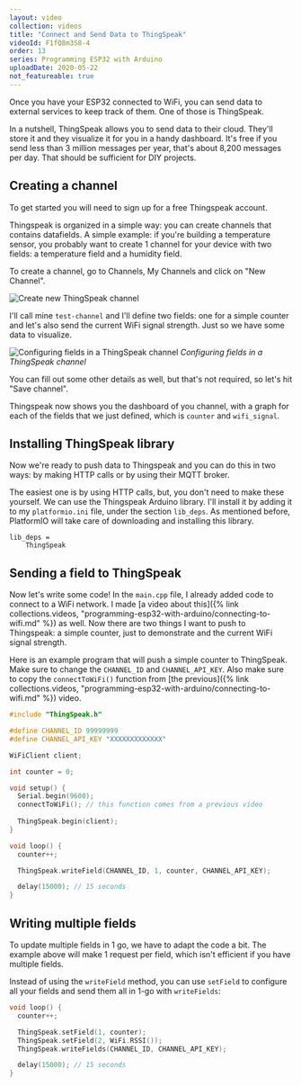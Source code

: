 ```yaml
---
layout: video
collection: videos
title: "Connect and Send Data to ThingSpeak"
videoId: F1fQ8m3S8-4
order: 13
series: Programming ESP32 with Arduino
uploadDate: 2020-05-22
not_featureable: true
---
```


Once you have your ESP32 connected to WiFi, you can send data to external services to keep track of them. One of those is ThingSpeak.

In a nutshell, ThingSpeak allows you to send data to their cloud. They'll store it and they visualize it for you in a handy dashboard. It's free if you send less than 3 million messages per year, that's about 8,200 messages per day. That should be sufficient for DIY projects.

## Creating a channel
To get started you will need to sign up for a free Thingspeak account. 

Thingspeak is organized in a simple way: you can create channels that contains datafields. A simple example: if you're building a temperature sensor, you probably want to create 1 channel for your device with two fields: a temperature field and a humidity field.

To create a channel, go to Channels, My Channels and click on "New Channel".

![Create new ThingSpeak channel]({{page.url}}../images/thingspeak-create-channel.png)

I'll call mine `test-channel` and I'll define two fields: one for a simple counter and let's also send the current WiFi signal strength. Just so we have some data to visualize.

![Configuring fields in a ThingSpeak channel]({{page.url}}../images/thingspeak-channel-fields.png)
*Configuring fields in a ThingSpeak channel*

You can fill out some other details as well, but that's not required, so let's hit "Save channel". 

Thingspeak now shows you the dashboard of you channel, with a graph for each of the fields that we just defined, which is `counter` and `wifi_signal`.

## Installing ThingSpeak library
Now we're ready to push data to Thingspeak and you can do this in two ways: by making HTTP calls or by using their MQTT broker.

The easiest one is by using HTTP calls, but, you don't need to make these yourself. We can use the Thingspeak Arduino library. I'll install it by adding it to my `platformio.ini` file, under the section `lib_deps`. As mentioned before, PlatformIO will take care of downloading and installing this library.

```
lib_deps = 
	ThingSpeak
```

## Sending a field to ThingSpeak
Now let's write some code! In the `main.cpp` file, I already added code to connect to a WiFi network. I made [a video about this]({% link collections.videos, "programming-esp32-with-arduino/connecting-to-wifi.md" %}) as well. Now there are two things I want to push to Thingspeak: a simple counter, just to demonstrate and the current WiFi signal strength.

Here is an example program that will push a simple counter to ThingSpeak. Make sure to change the `CHANNEL_ID` and `CHANNEL_API_KEY`. Also make sure to copy the `connectToWiFi()` function from [the previous]({% link collections.videos, "programming-esp32-with-arduino/connecting-to-wifi.md" %}) video.

```cpp
#include "ThingSpeak.h"

#define CHANNEL_ID 99999999
#define CHANNEL_API_KEY "XXXXXXXXXXXXX"

WiFiClient client;

int counter = 0;

void setup() {
  Serial.begin(9600);
  connectToWiFi(); // this function comes from a previous video
  
  ThingSpeak.begin(client);
}

void loop() {
  counter++;

  ThingSpeak.writeField(CHANNEL_ID, 1, counter, CHANNEL_API_KEY);

  delay(15000); // 15 seconds
}
```

## Writing multiple fields
To update multiple fields in 1 go, we have to adapt the code a bit. The example above will make 1 request per field, which isn't efficient if you have multiple fields.

Instead of using the `writeField` method, you can use `setField` to configure all your fields and send them all in 1-go with `writeFields`:

```cpp
void loop() {
  counter++;

  ThingSpeak.setField(1, counter);
  ThingSpeak.setField(2, WiFi.RSSI());
  ThingSpeak.writeFields(CHANNEL_ID, CHANNEL_API_KEY);

  delay(15000); // 15 seconds
}
```